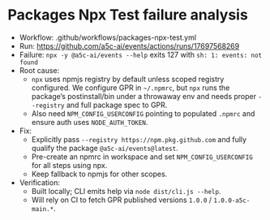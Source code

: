 # Packages Npx Test failure analysis

- Workflow: .github/workflows/packages-npx-test.yml
- Run: https://github.com/a5c-ai/events/actions/runs/17697568269
- Failure: `npx -y @a5c-ai/events --help` exits 127 with `sh: 1: events: not found`
- Root cause:
  - `npx` uses npmjs registry by default unless scoped registry configured. We configure GPR in `~/.npmrc`, but `npx` runs the package’s postinstall/bin under a throwaway env and needs proper `--registry` and full package spec to GPR.
  - Also need `NPM_CONFIG_USERCONFIG` pointing to populated `.npmrc` and ensure auth uses `NODE_AUTH_TOKEN`.
- Fix:
  - Explicitly pass `--registry https://npm.pkg.github.com` and fully qualify the package `@a5c-ai/events@latest`.
  - Pre-create an npmrc in workspace and set `NPM_CONFIG_USERCONFIG` for all steps using npx.
  - Keep fallback to npmjs for other scopes.
- Verification:
  - Built locally; CLI emits help via `node dist/cli.js --help`.
  - Will rely on CI to fetch GPR published versions `1.0.0` / `1.0.0-a5c-main.*`.
